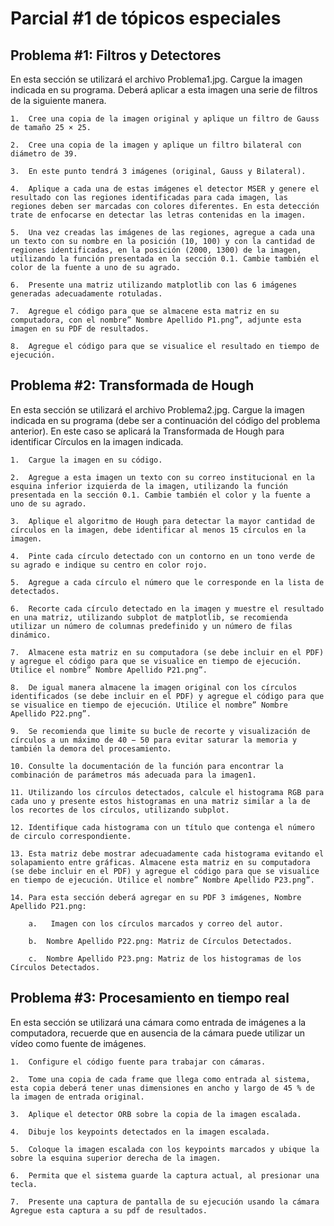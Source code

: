 # Parcial #1 de tópicos especiales

## Problema #1: Filtros y Detectores
En esta sección se utilizará el archivo Problema1.jpg. Cargue la imagen indicada en su programa. Deberá aplicar a esta imagen una serie de filtros de la siguiente manera.

    1.	Cree una copia de la imagen original y aplique un filtro de Gauss de tamaño 25 × 25.

    2.	Cree una copia de la imagen y aplique un filtro bilateral con diámetro de 39.

    3.	En este punto tendrá 3 imágenes (original, Gauss y Bilateral).

    4.	Aplique a cada una de estas imágenes el detector MSER y genere el resultado con las regiones identificadas para cada imagen, las regiones deben ser marcadas con colores diferentes. En esta detección trate de enfocarse en detectar las letras contenidas en la imagen.

    5.	Una vez creadas las imágenes de las regiones, agregue a cada una un texto con su nombre en la posición (10, 100) y con la cantidad de regiones identificadas, en la posición (2000, 1300) de la imagen, utilizando la función presentada en la sección 0.1. Cambie también el color de la fuente a uno de su agrado.
    
    6.	Presente una matriz utilizando matplotlib con las 6 imágenes generadas adecuadamente rotuladas.

    7.	Agregue el código para que se almacene esta matriz en su computadora, con el nombre” Nombre Apellido P1.png”, adjunte esta imagen en su PDF de resultados.

    8.	Agregue el código para que se visualice el resultado en tiempo de ejecución.

## Problema #2: Transformada de Hough
En esta sección se utilizará el archivo Problema2.jpg. Cargue la imagen indicada en su programa (debe ser a continuación del código del problema anterior). En este caso se aplicará la Transformada de Hough para identificar Círculos en la imagen indicada.

    1.	Cargue la imagen en su código. 

    2.	Agregue a esta imagen un texto con su correo institucional en la esquina inferior izquierda de la imagen, utilizando la función presentada en la sección 0.1. Cambie también el color y la fuente a uno de su agrado. 

    3.	Aplique el algoritmo de Hough para detectar la mayor cantidad de círculos en la imagen, debe identificar al menos 15 círculos en la imagen. 

    4.	Pinte cada círculo detectado con un contorno en un tono verde de su agrado e indique su centro en color rojo. 

    5.	Agregue a cada círculo el número que le corresponde en la lista de detectados. 

    6.	Recorte cada círculo detectado en la imagen y muestre el resultado en una matriz, utilizando subplot de matplotlib, se recomienda utilizar un número de columnas predefinido y un número de filas dinámico. 

    7.	Almacene esta matriz en su computadora (se debe incluir en el PDF) y agregue el código para que se visualice en tiempo de ejecución. Utilice el nombre” Nombre Apellido P21.png”. 

    8.	De igual manera almacene la imagen original con los círculos identificados (se debe incluir en el PDF) y agregue el código para que se visualice en tiempo de ejecución. Utilice el nombre” Nombre Apellido P22.png”. 

    9.	Se recomienda que limite su bucle de recorte y visualización de círculos a un máximo de 40 − 50 para evitar saturar la memoria y también la demora del procesamiento. 

    10.	Consulte la documentación de la función para encontrar la combinación de parámetros más adecuada para la imagen1. 

    11.	Utilizando los círculos detectados, calcule el histograma RGB para cada uno y presente estos histogramas en una matriz similar a la de los recortes de los círculos, utilizando subplot. 

    12.	Identifique cada histograma con un título que contenga el número de circulo correspondiente. 

    13.	Esta matriz debe mostrar adecuadamente cada histograma evitando el solapamiento entre gráficas. Almacene esta matriz en su computadora (se debe incluir en el PDF) y agregue el código para que se visualice en tiempo de ejecución. Utilice el nombre” Nombre Apellido P23.png”. 

    14.	Para esta sección deberá agregar en su PDF 3 imágenes, Nombre Apellido P21.png:

        a.	 Imagen con los círculos marcados y correo del autor. 

        b.	Nombre Apellido P22.png: Matriz de Círculos Detectados. 

        c.	Nombre Apellido P23.png: Matriz de los histogramas de los Círculos Detectados.

## Problema #3: Procesamiento en tiempo real
En esta sección se utilizará una cámara como entrada de imágenes a la computadora, recuerde que en ausencia de la cámara puede utilizar un vídeo como fuente de imágenes. 

    1.	Configure el código fuente para trabajar con cámaras. 

    2.	Tome una copia de cada frame que llega como entrada al sistema, esta copia deberá tener unas dimensiones en ancho y largo de 45 % de la imagen de entrada original. 

    3.	Aplique el detector ORB sobre la copia de la imagen escalada. 

    4.	Dibuje los keypoints detectados en la imagen escalada. 

    5.	Coloque la imagen escalada con los keypoints marcados y ubique la sobre la esquina superior derecha de la imagen. 
    
    6.	Permita que el sistema guarde la captura actual, al presionar una tecla. 

    7.	Presente una captura de pantalla de su ejecución usando la cámara Agregue esta captura a su pdf de resultados.
